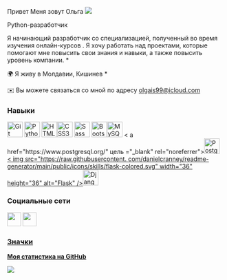 Привет Меня зовут Ольга ![](https://user-images.githubusercontent.com/18350557/176309783-0785949b-9127-417c-8b55-ab5a4333674e.gif) 

Python-разработчик 

Я начинающий разработчик со специализацией, полученный во время изучения онлайн-курсов . Я хочу работать над проектами, которые помогают мне повысить свои знания и навыки, а также повысить уровень компании. * 

🌍 Я живу в Молдавии, Кишинев *

✉️ Вы можете связаться со мной по адресу [olgais99@icloud.com](mailto:olgais99@icloud.com)[](mailto:olgais99@icloud.com)

### Навыки


<p align="left">
<a href="https://git-scm.com/" target="_blank" rel="noreferrer"><img src="https://raw.githubusercontent.com/ danielcranney/readme-generator/main/public/icons/skills/git-colored.svg" width="36" height="36" alt="Git" /></a> <a href="https:
// www.python.org/" target="_blank" rel="noreferrer"><img src="https://raw.githubusercontent.com/danielcranney/readme-generator/main/public/icons/skills/python-colored .svg" width="36" height="36" alt="Python" /></a>
<a href="https://developer.mozilla.org/en-US/docs/Glossary/HTML5" target ="_blank" rel="noreferrer"><img src="https:
//raw.githubusercontent.com/danielcranney/readme-generator/main/public/icons/skills/html5-colored.svg" width="36" height="36" alt="HTML5" /></a><a href="https://www.w3.org/TR/CSS/#css" target="_blank" rel="noreferrer"><img src="https://raw.githubusercontent.com/danielcranney/ readme-generator/main/public/icons/skills/css3-colored.svg" width="36" height="36" alt="CSS3" /></a> <a href="https://
sass- lang.com/" target="_blank" rel="noreferrer"><img src="https://raw.githubusercontent.com/danielcranney/readme-generator/main/public/icons/skills/sass-colored.svg " width="36" height="36" alt="Sass" /></a>
<a href="https://getbootstrap.com/" target="_blank" rel="noreferrer"><img src ="https://raw.githubusercontent.
com/danielcranney/readme-generator/main/public/icons/skills/bootstrap-colored.svg" width="36" height="36" alt="Bootstrap" /></a><a href="https://www.mysql.com/" target="_blank" rel="noreferrer"><img src="https://raw.githubusercontent.com/danielcranney/readme-generator/main/ public/icons/skills/mysql-colored.svg" width="36" height="36" alt="MySQL" /></a> <
a href="https://www.postgresql.org/" цель ="_blank" rel="noreferrer"><img src="https://raw.githubusercontent.com/danielcranney/readme-generator/main/public/icons/skills/postgresql-colored.svg" width="36" height="36" alt="PostgreSQL" /></a>
<a href="https://flask.palletsprojects.com/en/2.0.x/" target="_blank" rel="noreferrer">< img src="https://raw.githubusercontent.
com/danielcranney/readme-generator/main/public/icons/skills/flask-colored.svg" width="36" height="36" alt="Flask" /></a><a href="https://www.djangoproject.com/" target="_blank" rel="noreferrer"><img src="https://raw.githubusercontent.com/danielcranney/readme-generator/main/ public/icons/skills/django-colored.svg" width="36" height="36" alt="Django" /></a>
</p>


### Социальные сети

<p align="left"> </p> <a href="https://www.github.com/olgais99" target="_blank" rel="noreferrer"><img src="https://raw.githubusercontent.com/danielcranney/readme-generator/main /public/icons/socials/github.svg" width="32" height="32" /></a> <a href="https://www.linkedin.com/in/olga-ischimji-033339254/ " target="_blank" rel="noreferrer"><img src="https://raw.githubusercontent.com/danielcranney/readme-generator/main/public/icons/socials/linkedin.svg" width="32" высота = "32" /></а>

### Значки

<b>Моя статистика на GitHub</b>

<a href="http://www.github.com/olgais99"><img src="https://github-readme-streak-stats.herokuapp.com/?user=olgais99&stroke=ffffff&background=1c1917&ring=0891b2&fire= 0891b2&currStreakNum=ffffff&currStreakLabel=0891b2&sideNums=ffffff&sideLabels=ffffff&dates=ffffff&hide_border=true" /></a>
